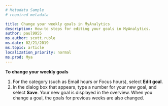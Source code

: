 ```yaml
---
# Metadata Sample
# required metadata

title: Change your weekly goals in MyAnalytics
description: How-to steps for editing your goals in MyAnalytics. 
author: paul9955
ms.author: scott.ruble
ms.date: 02/21/2019
ms.topic: article
localization_priority: normal 
ms.prod: Mya
---
```


**To change your weekly goals**

1. For the category (such as Email hours or Focus hours), select **Edit goal**.
2. In the dialog box that appears, type a number for your new goal, and select **Save**. Your new goal is displayed in the overview. When you change a goal, the goals for previous weeks are also changed.